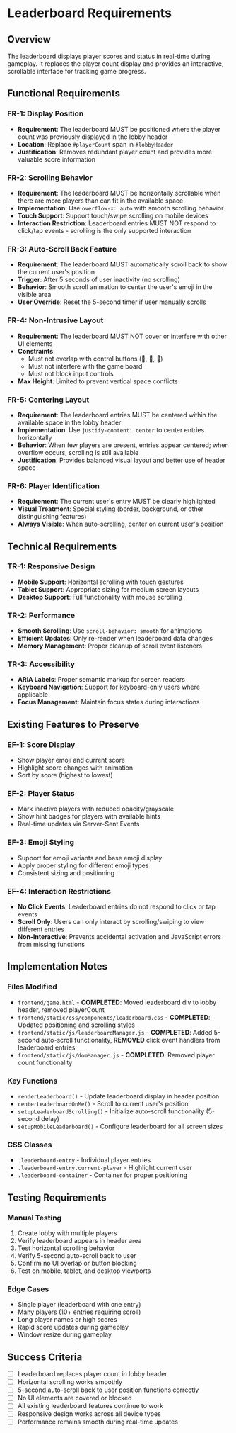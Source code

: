 # Leaderboard Requirements

## Overview
The leaderboard displays player scores and status in real-time during gameplay. It replaces the player count display and provides an interactive, scrollable interface for tracking game progress.

## Functional Requirements

### FR-1: Display Position
- **Requirement**: The leaderboard MUST be positioned where the player count was previously displayed in the lobby header
- **Location**: Replace `#playerCount` span in `#lobbyHeader` 
- **Justification**: Removes redundant player count and provides more valuable score information

### FR-2: Scrolling Behavior
- **Requirement**: The leaderboard MUST be horizontally scrollable when there are more players than can fit in the available space
- **Implementation**: Use `overflow-x: auto` with smooth scrolling behavior
- **Touch Support**: Support touch/swipe scrolling on mobile devices
- **Interaction Restriction**: Leaderboard entries MUST NOT respond to click/tap events - scrolling is the only supported interaction

### FR-3: Auto-Scroll Back Feature
- **Requirement**: The leaderboard MUST automatically scroll back to show the current user's position
- **Trigger**: After 5 seconds of user inactivity (no scrolling)
- **Behavior**: Smooth scroll animation to center the user's emoji in the visible area
- **User Override**: Reset the 5-second timer if user manually scrolls

### FR-4: Non-Intrusive Layout
- **Requirement**: The leaderboard MUST NOT cover or interfere with other UI elements
- **Constraints**: 
  - Must not overlap with control buttons (🔗, 🚪, 👥)
  - Must not interfere with the game board
  - Must not block input controls
- **Max Height**: Limited to prevent vertical space conflicts

### FR-5: Centering Layout
- **Requirement**: The leaderboard entries MUST be centered within the available space in the lobby header
- **Implementation**: Use `justify-content: center` to center entries horizontally
- **Behavior**: When few players are present, entries appear centered; when overflow occurs, scrolling is still available
- **Justification**: Provides balanced visual layout and better use of header space

### FR-6: Player Identification
- **Requirement**: The current user's entry MUST be clearly highlighted
- **Visual Treatment**: Special styling (border, background, or other distinguishing features)
- **Always Visible**: When auto-scrolling, center on current user's position

## Technical Requirements

### TR-1: Responsive Design
- **Mobile Support**: Horizontal scrolling with touch gestures
- **Tablet Support**: Appropriate sizing for medium screen layouts  
- **Desktop Support**: Full functionality with mouse scrolling

### TR-2: Performance
- **Smooth Scrolling**: Use `scroll-behavior: smooth` for animations
- **Efficient Updates**: Only re-render when leaderboard data changes
- **Memory Management**: Proper cleanup of scroll event listeners

### TR-3: Accessibility
- **ARIA Labels**: Proper semantic markup for screen readers
- **Keyboard Navigation**: Support for keyboard-only users where applicable
- **Focus Management**: Maintain focus states during interactions

## Existing Features to Preserve

### EF-1: Score Display
- Show player emoji and current score
- Highlight score changes with animation
- Sort by score (highest to lowest)

### EF-2: Player Status
- Mark inactive players with reduced opacity/grayscale
- Show hint badges for players with available hints
- Real-time updates via Server-Sent Events

### EF-3: Emoji Styling
- Support for emoji variants and base emoji display
- Apply proper styling for different emoji types
- Consistent sizing and positioning

### EF-4: Interaction Restrictions
- **No Click Events**: Leaderboard entries do not respond to click or tap events
- **Scroll Only**: Users can only interact by scrolling/swiping to view different entries
- **Non-Interactive**: Prevents accidental activation and JavaScript errors from missing functions

## Implementation Notes

### Files Modified
- `frontend/game.html` - **COMPLETED**: Moved leaderboard div to lobby header, removed playerCount
- `frontend/static/css/components/leaderboard.css` - **COMPLETED**: Updated positioning and scrolling styles
- `frontend/static/js/leaderboardManager.js` - **COMPLETED**: Added 5-second auto-scroll functionality, **REMOVED** click event handlers from leaderboard entries
- `frontend/static/js/domManager.js` - **COMPLETED**: Removed player count functionality

### Key Functions
- `renderLeaderboard()` - Update leaderboard display in header position
- `centerLeaderboardOnMe()` - Scroll to current user's position
- `setupLeaderboardScrolling()` - Initialize auto-scroll functionality (5-second delay)
- `setupMobileLeaderboard()` - Configure leaderboard for all screen sizes

### CSS Classes
- `.leaderboard-entry` - Individual player entries
- `.leaderboard-entry.current-player` - Highlight current user
- `.leaderboard-container` - Container for proper positioning

## Testing Requirements

### Manual Testing
1. Create lobby with multiple players
2. Verify leaderboard appears in header area
3. Test horizontal scrolling behavior
4. Verify 5-second auto-scroll back to user
5. Confirm no UI overlap or button blocking
6. Test on mobile, tablet, and desktop viewports

### Edge Cases
- Single player (leaderboard with one entry)
- Many players (10+ entries requiring scroll)
- Long player names or high scores
- Rapid score updates during gameplay
- Window resize during gameplay

## Success Criteria
- [ ] Leaderboard replaces player count in lobby header
- [ ] Horizontal scrolling works smoothly
- [ ] 5-second auto-scroll back to user position functions correctly
- [ ] No UI elements are covered or blocked
- [ ] All existing leaderboard features continue to work
- [ ] Responsive design works across all device types
- [ ] Performance remains smooth during real-time updates